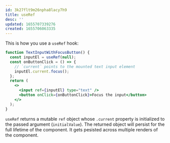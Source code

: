 ```yaml
---
id: 3k27flt9m26npha8lacy7h9
title: useRef
desc: ''
updated: 1655707339276
created: 1655706063335
---
```


This is how you use a `useRef` hook:

```jsx
function TextInputWithFocusButton() {
  const inputEl = useRef(null);
  const onButtonClick = () => {
    // `current` points to the mounted text input element
    inputEl.current.focus();
  };
  return (
    <>
      <input ref={inputEl} type="text" />
      <button onClick={onButtonClick}>Focus the input</button>
    </>
  );
}
```

`useRef` returns a mutable `ref` object whose `.current` property is initialized to the passed argument (`initialValue`). The returned object will persist for the full lifetime of the component. It gets pesisted across multiple renders of the component.
